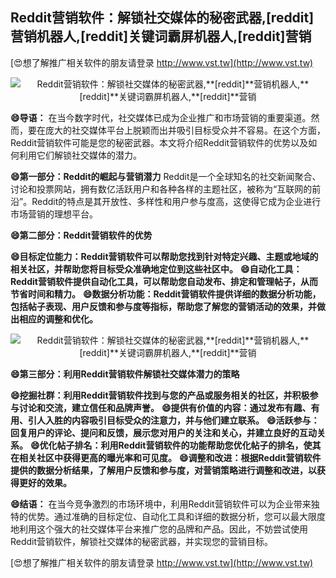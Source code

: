 ## **Reddit营销软件：解锁社交媒体的秘密武器,**[reddit]**营销机器人,**[reddit]**关键词霸屏机器人,**[reddit]**营销**

[😍想了解推广相关软件的朋友请登录 http://www.vst.tw](http://www.vst.tw)

 <center><img src="https://vst.tw/MP4/tuiguang/png/2.png" alt="Reddit营销软件：解锁社交媒体的秘密武器,**[reddit]**营销机器人,**[reddit]**关键词霸屏机器人,**[reddit]**营销"></center>

**😄导语：**
在当今数字时代，社交媒体已成为企业推广和市场营销的重要渠道。然而，要在庞大的社交媒体平台上脱颖而出并吸引目标受众并不容易。在这个方面，Reddit营销软件可能是您的秘密武器。本文将介绍Reddit营销软件的优势以及如何利用它们解锁社交媒体的潜力。

**😄第一部分：Reddit的崛起与营销潜力**
Reddit是一个全球知名的社交新闻聚合、讨论和投票网站，拥有数亿活跃用户和各种各样的主题社区，被称为“互联网的前沿”。Reddit的特点是其开放性、多样性和用户参与度高，这使得它成为企业进行市场营销的理想平台。

**😄第二部分：Reddit营销软件的优势**

**😄目标定位能力：Reddit营销软件可以帮助您找到针对特定兴趣、主题或地域的相关社区，并帮助您将目标受众准确地定位到这些社区中。**
**😄自动化工具：Reddit营销软件提供自动化工具，可以帮助您自动发布、排定和管理帖子，从而节省时间和精力。**
**😄数据分析功能：Reddit营销软件提供详细的数据分析功能，包括帖子表现、用户反馈和参与度等指标，帮助您了解您的营销活动的效果，并做出相应的调整和优化。**

 <center><img src="https://vst.tw/MP4/tuiguang/png/7.png" alt="Reddit营销软件：解锁社交媒体的秘密武器,**[reddit]**营销机器人,**[reddit]**关键词霸屏机器人,**[reddit]**营销"></center>

**😄第三部分：利用Reddit营销软件解锁社交媒体潜力的策略**

**😄挖掘社群：利用Reddit营销软件找到与您的产品或服务相关的社区，并积极参与讨论和交流，建立信任和品牌声誉。**
**😄提供有价值的内容：通过发布有趣、有用、引人入胜的内容吸引目标受众的注意力，并与他们建立联系。**
**😄活跃参与：回复用户的评论、提问和反馈，展示您对用户的关注和关心，并建立良好的互动关系。**
**😄优化帖子排名：利用Reddit营销软件的功能帮助您优化帖子的排名，使其在相关社区中获得更高的曝光率和可见度。**
**😄调整和改进：根据Reddit营销软件提供的数据分析结果，了解用户反馈和参与度，对营销策略进行调整和改进，以获得更好的效果。**

**😄结语：**
在当今竞争激烈的市场环境中，利用Reddit营销软件可以为企业带来独特的优势。通过准确的目标定位、自动化工具和详细的数据分析，您可以最大限度地利用这个强大的社交媒体平台来推广您的品牌和产品。因此，不妨尝试使用Reddit营销软件，解锁社交媒体的秘密武器，并实现您的营销目标。

[😍想了解推广相关软件的朋友请登录 http://www.vst.tw](http://www.vst.tw)




